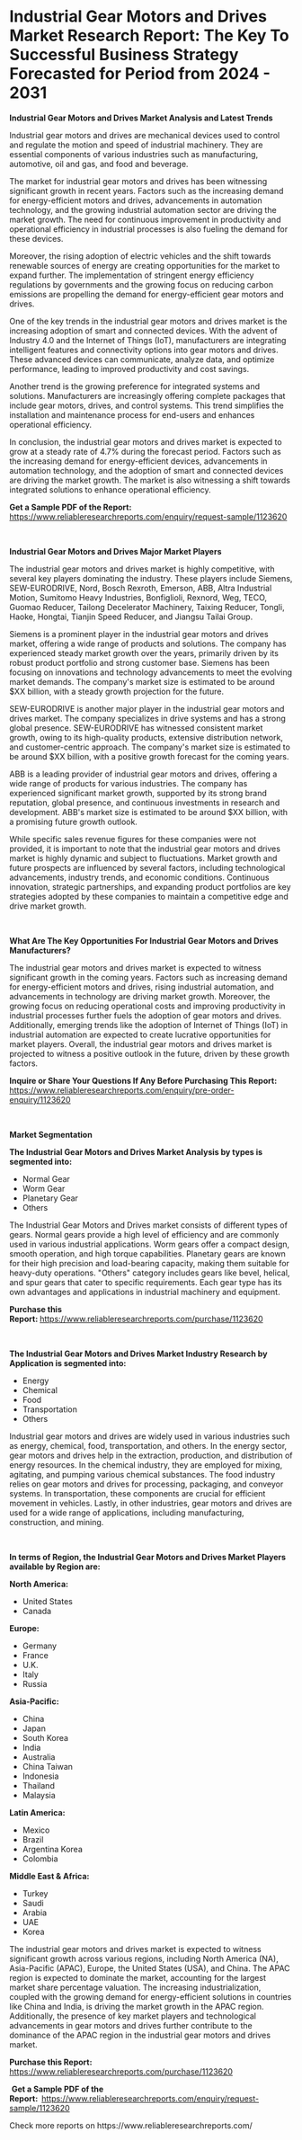 <p><h1>Industrial Gear Motors and Drives Market Research Report: The Key To Successful Business Strategy Forecasted for Period from 2024 - 2031</h1></p><p><strong>Industrial Gear Motors and Drives Market Analysis and Latest Trends</strong></p>
<p><p>Industrial gear motors and drives are mechanical devices used to control and regulate the motion and speed of industrial machinery. They are essential components of various industries such as manufacturing, automotive, oil and gas, and food and beverage.</p><p>The market for industrial gear motors and drives has been witnessing significant growth in recent years. Factors such as the increasing demand for energy-efficient motors and drives, advancements in automation technology, and the growing industrial automation sector are driving the market growth. The need for continuous improvement in productivity and operational efficiency in industrial processes is also fueling the demand for these devices.</p><p>Moreover, the rising adoption of electric vehicles and the shift towards renewable sources of energy are creating opportunities for the market to expand further. The implementation of stringent energy efficiency regulations by governments and the growing focus on reducing carbon emissions are propelling the demand for energy-efficient gear motors and drives.</p><p>One of the key trends in the industrial gear motors and drives market is the increasing adoption of smart and connected devices. With the advent of Industry 4.0 and the Internet of Things (IoT), manufacturers are integrating intelligent features and connectivity options into gear motors and drives. These advanced devices can communicate, analyze data, and optimize performance, leading to improved productivity and cost savings.</p><p>Another trend is the growing preference for integrated systems and solutions. Manufacturers are increasingly offering complete packages that include gear motors, drives, and control systems. This trend simplifies the installation and maintenance process for end-users and enhances operational efficiency.</p><p>In conclusion, the industrial gear motors and drives market is expected to grow at a steady rate of 4.7% during the forecast period. Factors such as the increasing demand for energy-efficient devices, advancements in automation technology, and the adoption of smart and connected devices are driving the market growth. The market is also witnessing a shift towards integrated solutions to enhance operational efficiency.</p></p>
<p><strong>Get a Sample PDF of the Report:&nbsp;</strong> <a href="https://www.reliableresearchreports.com/enquiry/request-sample/1123620">https://www.reliableresearchreports.com/enquiry/request-sample/1123620</a></p>
<p>&nbsp;</p>
<p><strong>Industrial Gear Motors and Drives Major Market Players</strong></p>
<p><p>The industrial gear motors and drives market is highly competitive, with several key players dominating the industry. These players include Siemens, SEW-EURODRIVE, Nord, Bosch Rexroth, Emerson, ABB, Altra Industrial Motion, Sumitomo Heavy Industries, Bonfiglioli, Rexnord, Weg, TECO, Guomao Reducer, Tailong Decelerator Machinery, Taixing Reducer, Tongli, Haoke, Hongtai, Tianjin Speed Reducer, and Jiangsu Tailai Group.</p><p>Siemens is a prominent player in the industrial gear motors and drives market, offering a wide range of products and solutions. The company has experienced steady market growth over the years, primarily driven by its robust product portfolio and strong customer base. Siemens has been focusing on innovations and technology advancements to meet the evolving market demands. The company's market size is estimated to be around $XX billion, with a steady growth projection for the future.</p><p>SEW-EURODRIVE is another major player in the industrial gear motors and drives market. The company specializes in drive systems and has a strong global presence. SEW-EURODRIVE has witnessed consistent market growth, owing to its high-quality products, extensive distribution network, and customer-centric approach. The company's market size is estimated to be around $XX billion, with a positive growth forecast for the coming years.</p><p>ABB is a leading provider of industrial gear motors and drives, offering a wide range of products for various industries. The company has experienced significant market growth, supported by its strong brand reputation, global presence, and continuous investments in research and development. ABB's market size is estimated to be around $XX billion, with a promising future growth outlook.</p><p>While specific sales revenue figures for these companies were not provided, it is important to note that the industrial gear motors and drives market is highly dynamic and subject to fluctuations. Market growth and future prospects are influenced by several factors, including technological advancements, industry trends, and economic conditions. Continuous innovation, strategic partnerships, and expanding product portfolios are key strategies adopted by these companies to maintain a competitive edge and drive market growth.</p></p>
<p>&nbsp;</p>
<p><strong>What Are The Key Opportunities For Industrial Gear Motors and Drives Manufacturers?</strong></p>
<p><p>The industrial gear motors and drives market is expected to witness significant growth in the coming years. Factors such as increasing demand for energy-efficient motors and drives, rising industrial automation, and advancements in technology are driving market growth. Moreover, the growing focus on reducing operational costs and improving productivity in industrial processes further fuels the adoption of gear motors and drives. Additionally, emerging trends like the adoption of Internet of Things (IoT) in industrial automation are expected to create lucrative opportunities for market players. Overall, the industrial gear motors and drives market is projected to witness a positive outlook in the future, driven by these growth factors.</p></p>
<p><strong>Inquire or Share Your Questions If Any Before Purchasing This Report:</strong> <a href="https://www.reliableresearchreports.com/enquiry/pre-order-enquiry/1123620">https://www.reliableresearchreports.com/enquiry/pre-order-enquiry/1123620</a></p>
<p>&nbsp;</p>
<p><strong>Market Segmentation</strong></p>
<p><strong>The Industrial Gear Motors and Drives Market Analysis by types is segmented into:</strong></p>
<p><ul><li>Normal Gear</li><li>Worm Gear</li><li>Planetary Gear</li><li>Others</li></ul></p>
<p><p>The Industrial Gear Motors and Drives market consists of different types of gears. Normal gears provide a high level of efficiency and are commonly used in various industrial applications. Worm gears offer a compact design, smooth operation, and high torque capabilities. Planetary gears are known for their high precision and load-bearing capacity, making them suitable for heavy-duty operations. "Others" category includes gears like bevel, helical, and spur gears that cater to specific requirements. Each gear type has its own advantages and applications in industrial machinery and equipment.</p></p>
<p><strong>Purchase this Report:&nbsp;</strong><a href="https://www.reliableresearchreports.com/purchase/1123620">https://www.reliableresearchreports.com/purchase/1123620</a></p>
<p>&nbsp;</p>
<p><strong>The Industrial Gear Motors and Drives Market Industry Research by Application is segmented into:</strong></p>
<p><ul><li>Energy</li><li>Chemical</li><li>Food</li><li>Transportation</li><li>Others</li></ul></p>
<p><p>Industrial gear motors and drives are widely used in various industries such as energy, chemical, food, transportation, and others. In the energy sector, gear motors and drives help in the extraction, production, and distribution of energy resources. In the chemical industry, they are employed for mixing, agitating, and pumping various chemical substances. The food industry relies on gear motors and drives for processing, packaging, and conveyor systems. In transportation, these components are crucial for efficient movement in vehicles. Lastly, in other industries, gear motors and drives are used for a wide range of applications, including manufacturing, construction, and mining.</p></p>
<p>&nbsp;</p>
<p><strong>In terms of Region, the Industrial Gear Motors and Drives Market Players available by Region are:</strong></p>
<p>
    <p> <strong> North America: </strong>
        <ul>
            <li>United States</li>
            <li>Canada</li>
        </ul>
        </p> 
    <p> <strong> Europe: </strong>
        <ul>
            <li>Germany</li>
            <li>France</li>
            <li>U.K.</li>
            <li>Italy</li>
            <li>Russia</li>
        </ul>
        </p> 
    <p> <strong> Asia-Pacific: </strong>
        <ul>
            <li>China</li>
            <li>Japan</li>
            <li>South Korea</li>
            <li>India</li>
            <li>Australia</li>
            <li>China Taiwan</li>
            <li>Indonesia</li>
            <li>Thailand</li>
            <li>Malaysia</li>
        </ul>
        </p> 
    <p> <strong> Latin America: </strong>
        <ul>
            <li>Mexico</li>
            <li>Brazil</li>
            <li>Argentina Korea</li>
            <li>Colombia</li>
        </ul>
        </p> 
    <p> <strong> Middle East & Africa: </strong>
        <ul>
            <li>Turkey</li>
            <li>Saudi</li>
            <li>Arabia</li>
            <li>UAE</li>
            <li>Korea</li>
        </ul>
    </p>
    </p>
<p><p>The industrial gear motors and drives market is expected to witness significant growth across various regions, including North America (NA), Asia-Pacific (APAC), Europe, the United States (USA), and China. The APAC region is expected to dominate the market, accounting for the largest market share percentage valuation. The increasing industrialization, coupled with the growing demand for energy-efficient solutions in countries like China and India, is driving the market growth in the APAC region. Additionally, the presence of key market players and technological advancements in gear motors and drives further contribute to the dominance of the APAC region in the industrial gear motors and drives market.</p></p>
<p><strong>Purchase this Report: </strong><a href="https://www.reliableresearchreports.com/purchase/1123620">https://www.reliableresearchreports.com/purchase/1123620</a></p>
<p>&nbsp;<strong>Get a Sample PDF of the Report:&nbsp;&nbsp;</strong><a href="https://www.reliableresearchreports.com/enquiry/request-sample/1123620">https://www.reliableresearchreports.com/enquiry/request-sample/1123620</a></p>
<p><strong></strong></p>
<p>Check more reports on https://www.reliableresearchreports.com/</p>